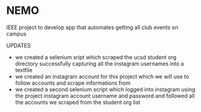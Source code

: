 # NEMO
IEEE project to develop app that automates getting all club events on campus

UPDATES
- we created a selenium sript which scraped the ucsd student org directory successfully capturing all the instagram usernames into a textfile
- we created an instagram account for this project which we will use to follow accounts and scrape informations from
- we created a second selenium script which logged into instagram using the project instagram account username and password and followed all the accounts we scraped from the student org list
